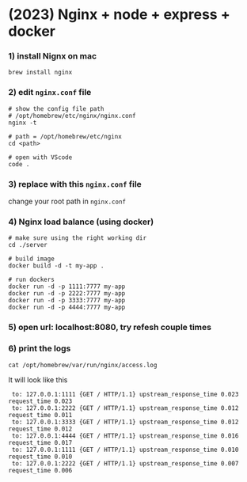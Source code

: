 # (2023) Nginx + node + express + docker

### 1) install Nignx on mac

`brew install nginx`



### 2) edit `nginx.conf` file

```shell
# show the config file path
# /opt/homebrew/etc/nginx/nginx.conf
nginx -t

# path = /opt/homebrew/etc/nginx
cd <path>

# open with VScode
code .
```



### 3) replace with this `nginx.conf` file

change your root path in `nginx.conf`



### 4) Nginx load balance (using docker)

```shell
# make sure using the right working dir
cd ./server

# build image
docker build -d -t my-app .

# run dockers
docker run -d -p 1111:7777 my-app
docker run -d -p 2222:7777 my-app
docker run -d -p 3333:7777 my-app
docker run -d -p 4444:7777 my-app
```



### 5) open url: localhost:8080, try refesh couple times



### 6) print the logs

```
cat /opt/homebrew/var/run/nginx/access.log
```

It will look like this

```
 to: 127.0.0.1:1111 {GET / HTTP/1.1} upstream_response_time 0.023 request_time 0.023
 to: 127.0.0.1:2222 {GET / HTTP/1.1} upstream_response_time 0.012 request_time 0.011
 to: 127.0.0.1:3333 {GET / HTTP/1.1} upstream_response_time 0.012 request_time 0.012
 to: 127.0.0.1:4444 {GET / HTTP/1.1} upstream_response_time 0.016 request_time 0.017
 to: 127.0.0.1:1111 {GET / HTTP/1.1} upstream_response_time 0.010 request_time 0.010
 to: 127.0.0.1:2222 {GET / HTTP/1.1} upstream_response_time 0.007 request_time 0.006
```

